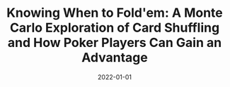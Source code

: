 ---
title: "Knowing When to Fold'em: A Monte Carlo Exploration of Card Shuffling and How
  Poker Players Can Gain an Advantage"
authors:
- David W Merz
- Peter B Chi
date: '2022-01-01'
publishDate: '2025-01-21T19:13:36.225659Z'
publication_types:
- article-journal
publication: '*UNLV Gaming Research & Review Journal*'

# Summary. An optional shortened abstract.
summary: In this work, we demonstrate that the standard approach to manual card shuffling in casinos worldwide does not adequately randomize the order of the cards, with specific tangible implications on the game of Texas Hold'em. 

tags:
- Statistics of Casino Games

featured: true

# Featured image
# To use, add an image named `featured.jpg/png` to your page's folder. 
image:
  caption: 'Image credit: [**istockphoto**](https://www.istockphoto.com/photo/shuffling-cards-gm1056000900-282207478)'
  focal_point: ""
  preview_only: false

---